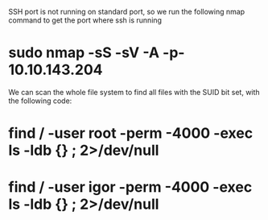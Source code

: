 SSH port is not running on standard port, so we run the following nmap command to get the port where ssh is running 

# sudo nmap -sS -sV -A -p- 10.10.143.204

We can scan the whole file system to find all files with the SUID bit set, with the following code:

# find / -user root -perm -4000 -exec ls -ldb {} \; 2>/dev/null

# find / -user igor -perm -4000 -exec ls -ldb {} \; 2>/dev/null